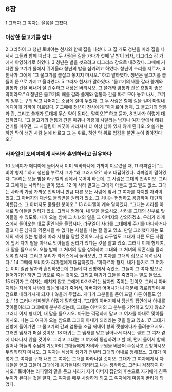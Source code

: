 ## 6장
1 그러자 그 여자는 울음을 그쳤다.
### 이상한 물고기를 잡다
2 그리하여 그 청년 토비야는 천사와 함께 집을 나섰다. 그 집 개도 청년을 따라 집을 나서서 그들과 함께 떠났다. 그 두 사람은 길을 가다가 첫째 날 밤이 되자, 티그리스 강 가에서 야영하기로 하였다.
3 청년은 발을 씻으려고 티그리스 강으로 내려갔다. 그때에 커다란 물고기가 물에서 뛰어올라 청년의 발을 삼키려고 하였다. 청년이 소리를 지르자,
4 천사가 그에게 “그 물고기를 붙잡고 놓치지 마시오.” 하고 말하였다. 청년은 물고기를 붙들어 뭍으로 가지고 올라왔다.
5 그러자 천사가 말하였다. “물고기의 배를 갈라 쓸개와 염통과 간을 빼내어 잘 간수하고 내장은 버리시오. 그 쓸개와 염통과 간은 효험이 좋은 약이라오.”
6 청년은 물고기의 배를 갈라 쓸개와 염통과 간을 따로 모아 놓고 나서, 고기의 일부는 구워 먹고 나머지는 소금에 절여 두었다. 그 두 사람은 함께 길을 걸어 마침내 메디아에 가까이 이르렀다.
7 그때에 청년이 천사에게 “아자르야 형제, 그 물고기의 염통과 간, 그리고 쓸개가 도대체 무슨 약이 된다는 말이오?” 하고 묻자,
8 천사가 이렇게 대답하였다. “그 물고기의 염통과 간은 마귀나 악령에 시달리는 남자나 여자 앞에서 태워 연기를 피우면, 그 시달림이 깨끗이 사라져서 더 이상 남아 있지 않게 된다오.
9 쓸개는 하얀 막이 생긴 사람 눈에 바르고 그 눈 위로, 하얀 막 위로 입김을 불면 눈이 좋아진다오.”
### 라파엘이 토비야에게 사라와 혼인하라고 권유하다
10 토비야가 메디아에 들어서서 이미 엑바타나에 가까이 이르렀을 때,
11 라파엘이 “토비야 형제!” 하고 청년을 부르자 그가 “왜 그러시오?” 하고 대답하였다. 라파엘이 말하였다. “우리는 오늘 밤을 라구엘의 집에서 묵어야 하는데, 그 사람은 그대의 친족이오. 그리고 그에게는 사라라는 딸이 있소.
12 이 사라 말고는 그에게 아들도 없고 딸도 없소. 그대는 사라의 가장 가까운 친척이니 만큼 다른 모든 사람에 앞서 그 여자를 차지할 자격이 있고, 그 아버지의 재산도 물려받을 권리가 있소. 그 처녀는 현명하고 용감하며 대단히 아름답소. 그 아버지도 훌륭한 분이오.”
13 라파엘이 계속 말하였다. “그대는 사라를 아내로 맞아들일 권리가 있소. 그러니 형제여, 내 말을 들으시오. 사라를 그대의 신부로 맞아들일 수 있도록, 내가 오늘 밤에 그 처녀의 일을 그 아버지와 상의하겠소. 우리가 라게스에서 돌아오는 대로 혼인식을 올립시다. 라구엘이 사라를 그대에게 주기를 마다하거나 결코 다른 남자와 약혼시킬 수 없다는 사실을 나는 잘 알고 있소. 만일 그러했다가는 모세의 책에 있는 법령에 따라 사형을 당할 것이오. 사실 라구엘도 그대가 다른 모든 사람에 앞서 자기 딸을 아내로 맞아들일 권리가 있다는 것을 알고 있소. 그러니 이제 형제여, 내 말을 들으시오. 오늘 밤에 그 처녀의 일을 상의하여 그대와 그 처녀의 약혼식을 올리도록 합시다. 그리고 우리가 라게스에서 돌아오면, 그 여자를 그대의 집으로 데려갑시다.”
14 그때에 토비야가 라파엘에게 대답하였다. “아자르야 형제, 내가 듣기로 그 여자는 이미 일곱 남자와 혼인하였는데 그들이 다 신방에서 죽었소. 그들이 그 여자 방으로 들어가기만 하면 그 밤으로 죽는 것이오. 그리고 마귀가 그들을 죽였다는 말도 들었소.
15 마귀가 그 여자는 해치지 않고 그에게 다가가려는 남자만 죽이는 것이오. 그러니 아버지께는 자식이 나밖에 없는데 내가 죽어서, 아버지와 어머니가 나 때문에 괴로워하며 무덤으로 내려가시게 되지나 않을까 두렵소. 게다가 그분들을 묻어 드릴 다른 아들도 없소.”
16 그러나 라파엘은 이렇게 말하였다. “그대의 아버지께서 당신의 집안에서 아내를 맞아들이라고 그대에게 분부하셨는데, 그대는 아버지의 그 분부를 기억하고 있지 않소? 그러니 이제 형제여, 내 말을 들으시오. 마귀는 걱정하지 말고 그 여자를 아내로 맞아들이시오. 나는 그 여자가 오늘 밤으로 그대의 아내가 되리라는 것을 알고 있소.
17 그대가 신방에 들어가면 그 물고기의 간과 염통을 조금 꺼내어 향의 잿불에다가 올려놓으시오. 그러면 냄새가 퍼질 것이오.
18 마귀는 그 냄새를 맡고 달아나서 다시는 결코 그 여자 곁에 나타나지 않을 것이오. 그리고 그대는 그 여자와 동침하려고 할 때, 먼저 둘이서 함께 일어나 하늘의 주님께 기도하며 그대들에게 자비와 구원을 베풀어 주십사고 간청하시오. 두려워하지 마시오. 그 여자는 세상이 생기기 전부터 그대의 아내로 정해졌소. 그대가 이렇게 그 여자를 구해 내면 그 여자는 그대를 따라나설 것이오. 그대가 그 여자에게서 자녀들을 얻고 그들이 그대에게 동기들처럼 되리라고 나는 생각하오. 그러니 걱정하지 마시오.” 토비야는 라파엘의 말을 듣고 사라가 자기 아버지 집안의 후손으로 자기에게 친족 누이가 된다는 것을 알자, 그 여자를 매우 사랑하게 되고 그 여자에게 마음이 끌리게 되었다.
